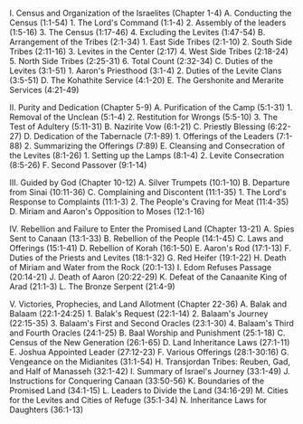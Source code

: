 I. Census and Organization of the Israelites (Chapter 1-4)
   A. Conducting the Census (1:1-54)
      1. The Lord's Command (1:1-4)
      2. Assembly of the leaders (1:5-16)
      3. The Census (1:17-46)
      4. Excluding the Levites (1:47-54)
   B. Arrangement of the Tribes (2:1-34)
      1. East Side Tribes (2:1-10)
      2. South Side Tribes (2:11-16)
      3. Levites in the Center (2:17)
      4. West Side Tribes (2:18-24)
      5. North Side Tribes (2:25-31)
      6. Total Count (2:32-34)
   C. Duties of the Levites (3:1-51)
      1. Aaron's Priesthood (3:1-4)
      2. Duties of the Levite Clans (3:5-51)
   D. The Kohathite Service (4:1-20)
   E. The Gershonite and Merarite Services (4:21-49)

II. Purity and Dedication (Chapter 5-9)
   A. Purification of the Camp (5:1-31)
      1. Removal of the Unclean (5:1-4)
      2. Restitution for Wrongs (5:5-10)
      3. The Test of Adultery (5:11-31)
   B. Nazirite Vow (6:1-21)
   C. Priestly Blessing (6:22-27)
   D. Dedication of the Tabernacle (7:1-89)
      1. Offerings of the Leaders (7:1-88)
      2. Summarizing the Offerings (7:89)
   E. Cleansing and Consecration of the Levites (8:1-26)
      1. Setting up the Lamps (8:1-4)
      2. Levite Consecration (8:5-26)
   F. Second Passover (9:1-14)

III. Guided by God (Chapter 10-12)
   A. Silver Trumpets (10:1-10)
   B. Departure from Sinai (10:11-36)
   C. Complaining and Discontent (11:1-35)
      1. The Lord's Response to Complaints (11:1-3)
      2. The People's Craving for Meat (11:4-35)
   D. Miriam and Aaron's Opposition to Moses (12:1-16)

IV. Rebellion and Failure to Enter the Promised Land (Chapter 13-21)
   A. Spies Sent to Canaan (13:1-33)
   B. Rebellion of the People (14:1-45)
   C. Laws and Offerings (15:1-41)
   D. Rebellion of Korah (16:1-50)
   E. Aaron's Rod (17:1-13)
   F. Duties of the Priests and Levites (18:1-32)
   G. Red Heifer (19:1-22)
   H. Death of Miriam and Water from the Rock (20:1-13)
   I. Edom Refuses Passage (20:14-21)
   J. Death of Aaron (20:22-29)
   K. Defeat of the Canaanite King of Arad (21:1-3)
   L. The Bronze Serpent (21:4-9)

V. Victories, Prophecies, and Land Allotment (Chapter 22-36)
   A. Balak and Balaam (22:1-24:25)
      1. Balak's Request (22:1-14)
      2. Balaam's Journey (22:15-35)
      3. Balaam's First and Second Oracles (23:1-30)
      4. Balaam's Third and Fourth Oracles (24:1-25)
   B. Baal Worship and Punishment (25:1-18)
   C. Census of the New Generation (26:1-65)
   D. Land Inheritance Laws (27:1-11)
   E. Joshua Appointed Leader (27:12-23)
   F. Various Offerings (28:1-30:16)
   G. Vengeance on the Midianites (31:1-54)
   H. Transjordan Tribes: Reuben, Gad, and Half of Manasseh (32:1-42)
   I. Summary of Israel's Journey (33:1-49)
   J. Instructions for Conquering Canaan (33:50-56)
   K. Boundaries of the Promised Land (34:1-15)
   L. Leaders to Divide the Land (34:16-29)
   M. Cities for the Levites and Cities of Refuge (35:1-34)
   N. Inheritance Laws for Daughters (36:1-13)
